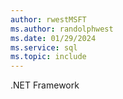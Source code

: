 ```yaml
---
author: rwestMSFT
ms.author: randolphwest
ms.date: 01/29/2024
ms.service: sql
ms.topic: include
---
```

 .NET Framework 
